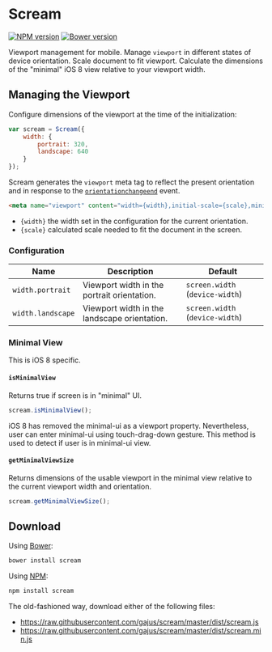 # Scream

<!--[![Build Status](https://travis-ci.org/gajus/scream.png?branch=master)](https://travis-ci.org/gajus/scream)-->

[![NPM version](https://badge.fury.io/js/scream.svg)](http://badge.fury.io/js/scream)
[![Bower version](https://badge.fury.io/bo/scream.svg)](http://badge.fury.io/bo/scream)

Viewport management for mobile. Manage `viewport` in different states of device orientation. Scale document to fit viewport. Calculate the dimensions of the "minimal" iOS 8 view relative to your viewport width.

## Managing the Viewport

Configure dimensions of the viewport at the time of the initialization:

```js
var scream = Scream({
    width: {
        portrait: 320,
        landscape: 640
    }
});
```

Scream generates the `viewport` meta tag to reflect the present orientation and in response to the [`orientationchangeend`](https://github.com/gajus/orientationchangeend) event.

```html
<meta name="viewport" content="width={width},initial-scale={scale},minimum-scale={scale},maximum-scale={scale},user-scale=0">
```

* `{width}` the width set in the configuration for the current orientation.
* `{scale}` calculated scale needed to fit the document in the screen.

### Configuration

| Name | Description | Default |
| --- | --- | --- |
| `width.portrait` | Viewport width in the portrait orientation. | `screen.width` (`device-width`) |
| `width.landscape` | Viewport width in the landscape orientation. | `screen.width` (`device-width`) |

### Minimal View

This is iOS 8 specific.

#### `isMinimalView`

Returns true if screen is in "minimal" UI.

```js
scream.isMinimalView();
```

iOS 8 has removed the minimal-ui as a viewport property.
Nevertheless, user can enter minimal-ui using touch-drag-down gesture.
This method is used to detect if user is in minimal-ui view.

#### `getMinimalViewSize`

Returns dimensions of the usable viewport in the minimal view relative to the current viewport width and orientation.

```js
scream.getMinimalViewSize();
```

## Download

Using [Bower](http://bower.io/):

```sh
bower install scream
```

Using [NPM](https://www.npmjs.org/):

```sh
npm install scream
```

The old-fashioned way, download either of the following files:

* https://raw.githubusercontent.com/gajus/scream/master/dist/scream.js
* https://raw.githubusercontent.com/gajus/scream/master/dist/scream.min.js